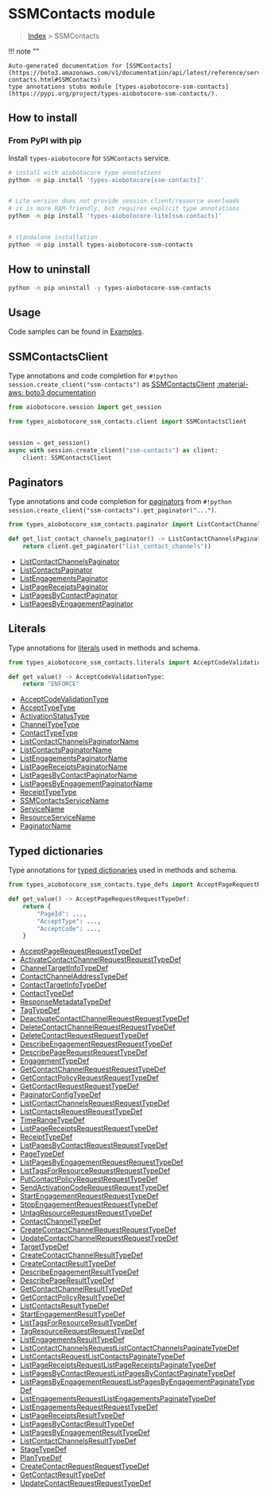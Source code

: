 # SSMContacts module

> [Index](../README.md) > SSMContacts


!!! note ""

    Auto-generated documentation for [SSMContacts](https://boto3.amazonaws.com/v1/documentation/api/latest/reference/services/ssm-contacts.html#SSMContacts)
    type annotations stubs module [types-aiobotocore-ssm-contacts](https://pypi.org/project/types-aiobotocore-ssm-contacts/).

## How to install



### From PyPI with pip

Install `types-aiobotocore` for `SSMContacts` service.

```bash
# install with aiobotocore type annotations
python -m pip install 'types-aiobotocore[ssm-contacts]'


# Lite version does not provide session.client/resource overloads
# it is more RAM-friendly, but requires explicit type annotations
python -m pip install 'types-aiobotocore-lite[ssm-contacts]'


# standalone installation
python -m pip install types-aiobotocore-ssm-contacts
```



## How to uninstall

```bash
python -m pip uninstall -y types-aiobotocore-ssm-contacts
```

## Usage

Code samples can be found in [Examples](./usage.md).

## SSMContactsClient

Type annotations and code completion for  `#!python session.create_client("ssm-contacts")` as [SSMContactsClient](./client.md)
[:material-aws: boto3 documentation](https://boto3.amazonaws.com/v1/documentation/api/latest/reference/services/ssm-contacts.html#SSMContacts.Client)

```python title="Usage example"
from aiobotocore.session import get_session

from types_aiobotocore_ssm_contacts.client import SSMContactsClient


session = get_session()
async with session.create_client("ssm-contacts") as client:
    client: SSMContactsClient
```


## Paginators

Type annotations and code completion for
[paginators](./paginators.md)
from `#!python session.create_client("ssm-contacts").get_paginator("...")`.

```python title="Usage example"
from types_aiobotocore_ssm_contacts.paginator import ListContactChannelsPaginator

def get_list_contact_channels_paginator() -> ListContactChannelsPaginator:
    return client.get_paginator("list_contact_channels"))
```

- [ListContactChannelsPaginator](./paginators.md#listcontactchannelspaginator)
- [ListContactsPaginator](./paginators.md#listcontactspaginator)
- [ListEngagementsPaginator](./paginators.md#listengagementspaginator)
- [ListPageReceiptsPaginator](./paginators.md#listpagereceiptspaginator)
- [ListPagesByContactPaginator](./paginators.md#listpagesbycontactpaginator)
- [ListPagesByEngagementPaginator](./paginators.md#listpagesbyengagementpaginator)








## Literals

Type annotations for [literals](./literals.md) used in methods and schema.

```python title="Usage example"
from types_aiobotocore_ssm_contacts.literals import AcceptCodeValidationType

def get_value() -> AcceptCodeValidationType:
    return "ENFORCE"
```

- [AcceptCodeValidationType](./literals.md#acceptcodevalidationtype)
- [AcceptTypeType](./literals.md#accepttypetype)
- [ActivationStatusType](./literals.md#activationstatustype)
- [ChannelTypeType](./literals.md#channeltypetype)
- [ContactTypeType](./literals.md#contacttypetype)
- [ListContactChannelsPaginatorName](./literals.md#listcontactchannelspaginatorname)
- [ListContactsPaginatorName](./literals.md#listcontactspaginatorname)
- [ListEngagementsPaginatorName](./literals.md#listengagementspaginatorname)
- [ListPageReceiptsPaginatorName](./literals.md#listpagereceiptspaginatorname)
- [ListPagesByContactPaginatorName](./literals.md#listpagesbycontactpaginatorname)
- [ListPagesByEngagementPaginatorName](./literals.md#listpagesbyengagementpaginatorname)
- [ReceiptTypeType](./literals.md#receipttypetype)
- [SSMContactsServiceName](./literals.md#ssmcontactsservicename)
- [ServiceName](./literals.md#servicename)
- [ResourceServiceName](./literals.md#resourceservicename)
- [PaginatorName](./literals.md#paginatorname)




## Typed dictionaries

Type annotations for [typed dictionaries](./type_defs.md) used in methods and schema.

```python title="Usage example"
from types_aiobotocore_ssm_contacts.type_defs import AcceptPageRequestRequestTypeDef

def get_value() -> AcceptPageRequestRequestTypeDef:
    return {
        "PageId": ...,
        "AcceptType": ...,
        "AcceptCode": ...,
    }
```

- [AcceptPageRequestRequestTypeDef](./type_defs.md#acceptpagerequestrequesttypedef)
- [ActivateContactChannelRequestRequestTypeDef](./type_defs.md#activatecontactchannelrequestrequesttypedef)
- [ChannelTargetInfoTypeDef](./type_defs.md#channeltargetinfotypedef)
- [ContactChannelAddressTypeDef](./type_defs.md#contactchanneladdresstypedef)
- [ContactTargetInfoTypeDef](./type_defs.md#contacttargetinfotypedef)
- [ContactTypeDef](./type_defs.md#contacttypedef)
- [ResponseMetadataTypeDef](./type_defs.md#responsemetadatatypedef)
- [TagTypeDef](./type_defs.md#tagtypedef)
- [DeactivateContactChannelRequestRequestTypeDef](./type_defs.md#deactivatecontactchannelrequestrequesttypedef)
- [DeleteContactChannelRequestRequestTypeDef](./type_defs.md#deletecontactchannelrequestrequesttypedef)
- [DeleteContactRequestRequestTypeDef](./type_defs.md#deletecontactrequestrequesttypedef)
- [DescribeEngagementRequestRequestTypeDef](./type_defs.md#describeengagementrequestrequesttypedef)
- [DescribePageRequestRequestTypeDef](./type_defs.md#describepagerequestrequesttypedef)
- [EngagementTypeDef](./type_defs.md#engagementtypedef)
- [GetContactChannelRequestRequestTypeDef](./type_defs.md#getcontactchannelrequestrequesttypedef)
- [GetContactPolicyRequestRequestTypeDef](./type_defs.md#getcontactpolicyrequestrequesttypedef)
- [GetContactRequestRequestTypeDef](./type_defs.md#getcontactrequestrequesttypedef)
- [PaginatorConfigTypeDef](./type_defs.md#paginatorconfigtypedef)
- [ListContactChannelsRequestRequestTypeDef](./type_defs.md#listcontactchannelsrequestrequesttypedef)
- [ListContactsRequestRequestTypeDef](./type_defs.md#listcontactsrequestrequesttypedef)
- [TimeRangeTypeDef](./type_defs.md#timerangetypedef)
- [ListPageReceiptsRequestRequestTypeDef](./type_defs.md#listpagereceiptsrequestrequesttypedef)
- [ReceiptTypeDef](./type_defs.md#receipttypedef)
- [ListPagesByContactRequestRequestTypeDef](./type_defs.md#listpagesbycontactrequestrequesttypedef)
- [PageTypeDef](./type_defs.md#pagetypedef)
- [ListPagesByEngagementRequestRequestTypeDef](./type_defs.md#listpagesbyengagementrequestrequesttypedef)
- [ListTagsForResourceRequestRequestTypeDef](./type_defs.md#listtagsforresourcerequestrequesttypedef)
- [PutContactPolicyRequestRequestTypeDef](./type_defs.md#putcontactpolicyrequestrequesttypedef)
- [SendActivationCodeRequestRequestTypeDef](./type_defs.md#sendactivationcoderequestrequesttypedef)
- [StartEngagementRequestRequestTypeDef](./type_defs.md#startengagementrequestrequesttypedef)
- [StopEngagementRequestRequestTypeDef](./type_defs.md#stopengagementrequestrequesttypedef)
- [UntagResourceRequestRequestTypeDef](./type_defs.md#untagresourcerequestrequesttypedef)
- [ContactChannelTypeDef](./type_defs.md#contactchanneltypedef)
- [CreateContactChannelRequestRequestTypeDef](./type_defs.md#createcontactchannelrequestrequesttypedef)
- [UpdateContactChannelRequestRequestTypeDef](./type_defs.md#updatecontactchannelrequestrequesttypedef)
- [TargetTypeDef](./type_defs.md#targettypedef)
- [CreateContactChannelResultTypeDef](./type_defs.md#createcontactchannelresulttypedef)
- [CreateContactResultTypeDef](./type_defs.md#createcontactresulttypedef)
- [DescribeEngagementResultTypeDef](./type_defs.md#describeengagementresulttypedef)
- [DescribePageResultTypeDef](./type_defs.md#describepageresulttypedef)
- [GetContactChannelResultTypeDef](./type_defs.md#getcontactchannelresulttypedef)
- [GetContactPolicyResultTypeDef](./type_defs.md#getcontactpolicyresulttypedef)
- [ListContactsResultTypeDef](./type_defs.md#listcontactsresulttypedef)
- [StartEngagementResultTypeDef](./type_defs.md#startengagementresulttypedef)
- [ListTagsForResourceResultTypeDef](./type_defs.md#listtagsforresourceresulttypedef)
- [TagResourceRequestRequestTypeDef](./type_defs.md#tagresourcerequestrequesttypedef)
- [ListEngagementsResultTypeDef](./type_defs.md#listengagementsresulttypedef)
- [ListContactChannelsRequestListContactChannelsPaginateTypeDef](./type_defs.md#listcontactchannelsrequestlistcontactchannelspaginatetypedef)
- [ListContactsRequestListContactsPaginateTypeDef](./type_defs.md#listcontactsrequestlistcontactspaginatetypedef)
- [ListPageReceiptsRequestListPageReceiptsPaginateTypeDef](./type_defs.md#listpagereceiptsrequestlistpagereceiptspaginatetypedef)
- [ListPagesByContactRequestListPagesByContactPaginateTypeDef](./type_defs.md#listpagesbycontactrequestlistpagesbycontactpaginatetypedef)
- [ListPagesByEngagementRequestListPagesByEngagementPaginateTypeDef](./type_defs.md#listpagesbyengagementrequestlistpagesbyengagementpaginatetypedef)
- [ListEngagementsRequestListEngagementsPaginateTypeDef](./type_defs.md#listengagementsrequestlistengagementspaginatetypedef)
- [ListEngagementsRequestRequestTypeDef](./type_defs.md#listengagementsrequestrequesttypedef)
- [ListPageReceiptsResultTypeDef](./type_defs.md#listpagereceiptsresulttypedef)
- [ListPagesByContactResultTypeDef](./type_defs.md#listpagesbycontactresulttypedef)
- [ListPagesByEngagementResultTypeDef](./type_defs.md#listpagesbyengagementresulttypedef)
- [ListContactChannelsResultTypeDef](./type_defs.md#listcontactchannelsresulttypedef)
- [StageTypeDef](./type_defs.md#stagetypedef)
- [PlanTypeDef](./type_defs.md#plantypedef)
- [CreateContactRequestRequestTypeDef](./type_defs.md#createcontactrequestrequesttypedef)
- [GetContactResultTypeDef](./type_defs.md#getcontactresulttypedef)
- [UpdateContactRequestRequestTypeDef](./type_defs.md#updatecontactrequestrequesttypedef)

